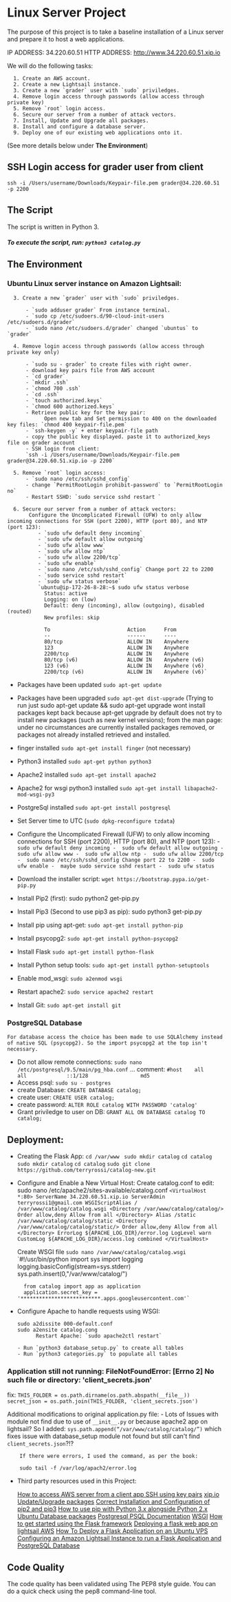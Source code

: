 # **Linux Server Project**

 The purpose of this project is to take a baseline installation of a Linux server and prepare it to host a web applications.

IP ADDRESS: 34.220.60.51 HTTP ADDRESS: http://www.34.220.60.51.xip.io

 We will do the following tasks:

      1. Create an AWS account.
      2. Create a new Lightsail instance.
      3. Create a new `grader` user with `sudo` priviledges.
      4. Remove login access through passwords (allow access through private key)
      5. Remove `root` login access.
      6. Secure our server from a number of attack vectors.
      7. Install, Update and Upgrade all packages.
      8. Install and configure a database server.
      9. Deploy one of our existing web applications onto it.

(See more details below under **The Environment**)

## **SSH Login access for grader user from client**

`ssh -i /Users/username/Downloads/Keypair-file.pem grader@34.220.60.51 -p 2200`

## **The Script**

The script is written in Python 3.

##### To execute the script, run: `python3 catalog.py`

## **The Environment**

### Ubuntu Linux server instance on Amazon Lightsail:

      3. Create a new `grader` user with `sudo` priviledges.

          - `sudo adduser grader` From instance terminal.
          - `sudo cp /etc/sudoers.d/90-cloud-init-users /etc/sudoers.d/grader`
          - `sudo nano /etc/sudoers.d/grader` changed `ubuntus` to `grader`

      4. Remove login access through passwords (allow access through private key only)

          - `sudo su - grader` to create files with right owner.
          - download key pairs file from AWS account
          - `cd grader`
          - `mkdir .ssh`
          - `chmod 700 .ssh`
          - `cd .ssh`
          - `touch authorized.keys`
          - `chmod 600 authorized.keys`
          - Retrieve public key for the key pair:
                Open new tab and Set permission to 400 on the downloaded key files: `chmod 400 keypair-file.pem`
          - `ssh-keygen -y` + enter keypair-file path
          - copy the public key displayed. paste it to authorized_keys file on grader account
          - SSH login from client:
          `ssh -i /Users/username/Downloads/Keypair-file.pem grader@34.220.60.51.xip.io -p 2200`

      5. Remove `root` login access:
          - `sudo nano /etc/ssh/sshd_config`
          - change `PermitRootLogin prohibit-password` to `PermitRootLogin no`
          - Restart SSHD: `sudo service sshd restart `

      6. Secure our server from a number of attack vectors:
           Configure the Uncomplicated Firewall (UFW) to only allow incoming connections for SSH (port 2200), HTTP (port 80), and NTP (port 123):
              - `sudo ufw default deny incoming`
              - `sudo ufw default allow outgoing`
              - `sudo ufw allow www`
              - `sudo ufw allow ntp`
              - `sudo ufw allow 2200/tcp`
              - `sudo ufw enable`
              - `sudo nano /etc/ssh/sshd_config` Change port 22 to 2200
              - `sudo service sshd restart`
              - `sudo ufw status verbose`
              `ubuntu@ip-172-26-8-28:~$ sudo ufw status verbose
                Status: active
                Logging: on (low)
                Default: deny (incoming), allow (outgoing), disabled (routed)
                New profiles: skip

                To                         Action      From
                --                         ------      ----
                80/tcp                     ALLOW IN    Anywhere
                123                        ALLOW IN    Anywhere
                2200/tcp                   ALLOW IN    Anywhere
                80/tcp (v6)                ALLOW IN    Anywhere (v6)
                123 (v6)                   ALLOW IN    Anywhere (v6)
                2200/tcp (v6)              ALLOW IN    Anywhere (v6)`


  - Packages have been updated `sudo apt-get update`
  - Packages have been upgraded `sudo apt-get dist-upgrade` (Trying to run just sudo apt-get update && sudo apt-get upgrade wont install packages kept back because apt-get upgrade by default does not try to install new packages (such as new kernel versions); from the man page: under no circumstances are currently installed packages removed, or packages not already installed retrieved and installed.

  - finger installed `sudo apt-get install finger` (not necessary)
  - Python3 installed `sudo apt-get python python3`
  - Apache2 installed `sudo apt-get install apache2`
  - Apache2 for wsgi python3 installed `sudo apt-get install libapache2-mod-wsgi-py3`
  - PostgreSql installed `sudo apt-get install postgresql`
  - Set Server time to UTC (`sudo dpkg-reconfigure tzdata`)
  - Configure the Uncomplicated Firewall (UFW) to only allow incoming connections for SSH (port 2200), HTTP (port 80), and NTP (port 123):
            - `sudo ufw default deny incoming
            -  sudo ufw default allow outgoing
            -  sudo ufw allow www
            -  sudo ufw allow ntp
            -  sudo ufw allow 2200/tcp
            -  sudo nano /etc/ssh/sshd_config Change port 22 to 2200
            -  sudo ufw enable
            -  maybe sudo service sshd restart
            -  sudo ufw status`

  - Download the installer script: `wget https://bootstrap.pypa.io/get-pip.py`
  - Install Pip2 (first): sudo python2 get-pip.py
  - Install Pip3 (Second to use pip3 as pip): sudo python3 get-pip.py

  - Install pip using apt-get: `sudo apt-get install python-pip`
  - Install psycopg2: `sudo apt-get install python-psycopg2`
  - Install Flask `sudo apt-get install python-flask`
  - Install Python setup tools: `sudo apt-get install python-setuptools`
  - Enable mod_wsgi: `sudo a2enmod wsgi`
  - Restart apache2: `sudo service apache2 restart`
  - Install Git: `sudo apt-get install git`


### PostgreSQL Database

`For database access the choice has been made to use SQLAlchemy instead of native SQL (psycopg2).
So the import psycopg2 at the top isn't necessary.`

  - Do not allow remote connections: `sudo nano /etc/postgresql/9.5/main/pg_hba.conf`
      ... comment: `#host    all             all             ::1/128                 md5`
  - Access psql: `sudo su - postgres`
  - create Database: `CREATE DATABASE catalog;`
  - create user: `CREATE USER catalog;`
  - create password: `ALTER ROLE catalog WITH PASSWORD 'catalog'`
  - Grant priviledge to user on DB: `GRANT ALL ON DATABASE catalog TO catalog;`


## Deployment:

  - Creating the Flask App:
        `cd /var/www `
        `sudo mkdir catalog`
        `cd catalog`
        `sudo mkdir catalog`
        `cd catalog`
        `sudo git clone https://github.com/terryrossi/catalog-new.git`

  - Configure and Enable a New Virtual Host:
      Create catalog.conf to edit: sudo nano /etc/apache2/sites-available/catalog.conf
        `<VirtualHost *:80>
                ServerName 34.220.60.51.xip.io
                ServerAdmin terryrossi1@gmail.com
                WSGIScriptAlias / /var/www/catalog/catalog.wsgi
                <Directory /var/www/catalog/catalog/>
                        Order allow,deny
                        Allow from all
                </Directory>
                Alias /static /var/www/catalog/catalog/static
                <Directory /var/www/catalog/catalog/static/>
                        Order allow,deny
                        Allow from all
                </Directory>
                ErrorLog ${APACHE_LOG_DIR}/error.log
                LogLevel warn
                CustomLog ${APACHE_LOG_DIR}/access.log combined
          </VirtualHost>`

      Create WSGI file
        `sudo nano /var/www/catalog/catalog.wsgi`
        `#!/usr/bin/python
          import sys
          import logging
          logging.basicConfig(stream=sys.stderr)
          sys.path.insert(0,"/var/www/catalog/")

          from catalog import app as application
          application.secret_key = '**************************.apps.googleusercontent.com'`

  - Configure Apache to handle requests using WSGI:

        sudo a2dissite 000-default.conf
        sudo a2ensite catalog.cong
              Restart Apache: `sudo apache2ctl restart`

        - Run `python3 database_setup.py` to create all tables
        - Run `python3 categories.py` to populate all tables

### Application still not running: FileNotFoundError: [Errno 2] No such file or directory: 'client_secrets.json' ###
fix: `THIS_FOLDER = os.path.dirname(os.path.abspath(__file__))
secret_json = os.path.join(THIS_FOLDER, 'client_secrets.json')`

Additional modifications to original application.py file:
        - Lots of Issues with module not find due to use of `__init__.py` or because apache2 app on lightsail? So I added: `sys.path.append(“/var/www/catalog/catalog/”)` which fixes issue with database_setup module not found but still can't find `client_secrets.json`?!?

        If there were errors, I used the command, as per the book:

        sudo tail -f /var/log/apach2/error.log



  - Third party resources used in this Project:

      [How to access AWS server from a client app SSH using key pairs](https://aws.amazon.com/premiumsupport/knowledge-center/new-user-accounts-linux-instance/)
      [xip.io](http://xip.io/)
      [Update/Upgrade packages](https://serverfault.com/questions/265410/ubuntu-server-message-says-packages-can-be-updated-but-apt-get-does-not-update)
      [Correct Installation and Configuration of pip2 and pip3](https://www.gungorbudak.com/blog/2018/08/02/correct-installation-and-configuration-of-pip2-and-pip3/)
      [How to use pip with Python 3.x alongside Python 2.x](https://stackoverflow.com/questions/11268501/how-to-use-pip-with-python-3-x-alongside-python-2-x)
      [Ubuntu Database packages](https://packages.ubuntu.com/trusty/database/)
      [Postgresql PSQL Documentation](https://www.postgresql.org/docs/9.4/app-psql.html)
      [WSGI](https://wsgi.readthedocs.io/en/latest/)
      [How to get started using the Flask framework](https://www.youtube.com/watch?v=MwZwr5Tvyxo)
      [Deploying a flask web app on lightsail AWS](https://mudspringhiker.github.io/deploying-a-flask-web-app-on-lightsail-aws.html)
      [How To Deploy a Flask Application on an Ubuntu VPS](https://www.digitalocean.com/community/tutorials/how-to-deploy-a-flask-application-on-an-ubuntu-vps)
      [Configuring an Amazon Lightsail Instance to run a Flask Application and PostgreSQL Database](https://github.com/kotamichael/amazon-lightsail-server-configuration/blob/master/README.md#acknowledgments)


## Code Quality

The code quality has been validated using The PEP8 style guide. You can do a quick check using the pep8 command-line tool.

